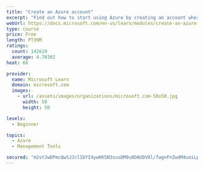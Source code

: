 ```yaml
---
title: "Create an Azure account"
excerpt: "Find out how to start using Azure by creating an account where you’ll see services and personal settings for identity, billing, and preferences."
webUrl: https://docs.microsoft.com/en-us/learn/modules/create-an-azure-account/
type: course
price: Free
length: PT39M
ratings:
  count: 142619
  average: 4.70302
heat: 66

provider:
  name: Microsoft Learn
  domain: microsoft.com
  images:
    - url: /assets/images/organizations/microsoft.com-50x50.jpg
      width: 50
      height: 50

levels:
  - Beginner

topics:
  - Azure
  - Management Tools

secured: "m2vYJwDPmcQwSJJclIbYI4ywKK5N3susDM9u8DAUDV8l/fwgnFnZwdM4uoiLpJkQS0Judtl4kjTVt1BISDRrOPZfgE1s+/TZ7ijUVSa3HayLV2SgirR0ldS1OJmbvOo46igMwnajKgql4A7m5tCsDDmMtrwab+HtNsNtIoIVl+gNCdtk5JwHhzFIBH/NJKQK+y9mUZPHwYNKlDKDrgI3mj1TL+YpNnfq+ypfOvET8p+bGBsEoXPfUUIWKLzybJMN2Thaq9aq/Ie97MRQl7QOCMcECsTFXeaSNtxvdtZKAShS947ZtYf7KHQFCrUfW5r9BXRdIGFRUSabJAaQXunR4qa9ed5PYLqRheevTthzZdU5ewFkh8SZMgoS72sbh504kVUIlXxTC+W7f61N12M7C0/sbZyQ4FI1phyH4pLluaVH/BCTxABcGyCN4dfQ+7JY;BGhLPmwYvtrrWcQ0xY8KuQ=="
---
```


